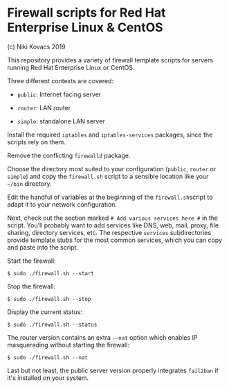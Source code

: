 # Firewall scripts for Red Hat Enterprise Linux & CentOS

(c) Niki Kovacs 2019 

This repository provides a variety of firewall template scripts for servers
running Red Hat Enterprise Linux or CentOS.

Three different contexts are covered:

  * `public`: Internet facing server 

  * `router`: LAN router

  * `simple`: standalone LAN server

Install the required `iptables` and `iptables-services` packages, since the
scripts rely on them.

Remove the conflicting `firewalld` package.

Choose the directory most suited to your configuration (`public`, `router` or
`simple`) and copy the `firewall.sh` script to a sensible location like your
`~/bin` directory. 

Edit the handful of variables at the beginning of the `firewall.sh`script to
adapt it to your network configuration.

Next, check out the section marked `# Add various services here #` in the
script. You'll probably want to add services like DNS, web, mail, proxy, file
sharing, directory services, etc. The respective `services` subdirectories
provide template stubs for the most common services, which you can copy and
paste into the script. 

Start the firewall:

```
$ sudo ./firewall.sh --start
```

Stop the firewall:

```
$ sudo ./firewall.sh --stop
```

Display the current status:

```
$ sudo ./firewall.sh --status
```

The router version contains an extra `--nat` option which enables IP
masquerading without starting the firewall:

```
$ sudo ./firewall.sh --nat
```

Last but not least, the public server version properly integrates `fail2ban` if
it's installed on your system. 



